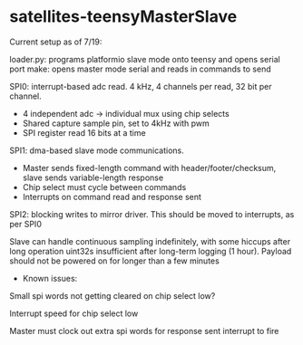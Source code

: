 # satellites-teensyMasterSlave

Current setup as of 7/19:  

loader.py: programs platformio slave mode onto teensy and opens serial port
make: opens master mode serial and reads in commands to send

SPI0: interrupt-based adc read. 4 kHz, 4 channels per read, 32 bit per channel.
- 4 independent adc -> individual mux using chip selects
- Shared capture sample pin, set to 4kHz with pwm
- SPI register read 16 bits at a time

SPI1: dma-based slave mode communications.
- Master sends fixed-length command with header/footer/checksum, slave sends variable-length response
- Chip select must cycle between commands
- Interrupts on command read and response sent

SPI2: blocking writes to mirror driver.  This should be moved to interrupts, as per SPI0

Slave can handle continuous sampling indefinitely, with some hiccups after long operation
uint32s insufficient after long-term logging (1 hour).  Payload should not be powered on for longer than a few minutes

* Known issues:

Small spi words not getting cleared on chip select low?

Interrupt speed for chip select low

Master must clock out extra spi words for response sent interrupt to fire
